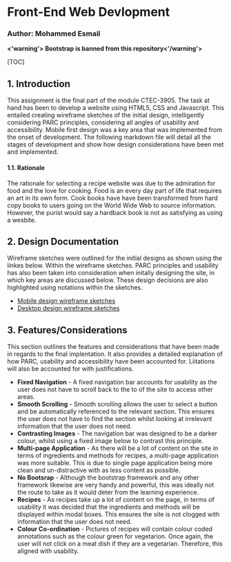 # Front-End Web Devlopment

### Author: Mohammed Esmail

**<'warning'> Bootstrap is banned from this repository<'/warning'>**

[TOC]

## 1. Introduction
This assignment is the final part of the module CTEC-3905. The task at hand has been to develop a website using HTML5, CSS and Javascript. This entailed creating wireframe sketches of the initial design, intelligently considering PARC principles, considering all angles of usability and accessibility. Mobile first design was a key area that was implemented from the onset of development. The following markdown file will detail all the stages of development and show how design considerations have been met and implemented.


#### 1.1. Rationale
The rationale for selecting a recipe website was due to the admiration for food and the love for cooking. Food is an every day part of life that requires an art in its own form. Cook books have have been transformed from hard copy books to users going on the World Wide Web to source information. However, the purist would say a hardback book is not as satisfying as using a wesbite.

## 2. Design Documentation
Wireframe sketches were outlined for the initial designs as shown using the linkes below. Within the wireframe sketches. PARC principles and usability has also been taken into consideration when initally designing the site, in which key areas are discussed below. These design decisions are also highlighted using notations within the sketches.

- [Mobile design wireframe sketches](https://github.com/mohammed-esmail/assignment2/tree/master/documentation:diagrams/wireframe_sketches_mobile_version)
- [Desktop design wireframe sketches](https://github.com/mohammed-esmail/assignment2/tree/master/documentation:diagrams/wireframe_sketches_desktop_version)

## 3. Features/Considerations

This section outlines the features and considerations that have been made in regards to the final implentation. It also provides a detailed explanation of how PARC, usability and accessibility have been accounted for. Liitations will also be accounted for with justifications.


- **Fixed Navigation** - A fixed navigation bar accounts for usability as the user does not have to scroll back to the to of the site to access other areas.
- **Smooth Scrolling** - Smooth scrolling allows the user to select a button and be automatically referenced to the relevant section. This ensures the user does not have to find the section whilst looking at irrelevant information that the user does not need.
- **Contrasting Images** - The navigation bar was designed to be a darker colour, whilst using a fixed image below to contrast this principle.
- **Multi-page Application** - As there will be a lot of content on the site in terms of ingredients and methods for recipes, a multi-page application was more suitable. This is due to single page application being more clean and un-distractive with as less content as possible.
- **No Bootsrap** - Although the bootstrap framework and any other framework likewise are very handy and powerful, this was ideally not the route to take as it would deter from the learning experience.
- **Recipes** - As recipes take up a lot of content on the page, in terms of usability it was decided that the ingredients and methods will be displayed within modal boxes. This ensures the site is not clogged with information that the user does not need.
- **Colour Co-ordination** - Pictures of recipes will contain colour coded annotations such as the colour green for vegetarion. Once again, the user will not click on a meat dish if they are a vegetarian. Therefore, this aligned with usability.





























